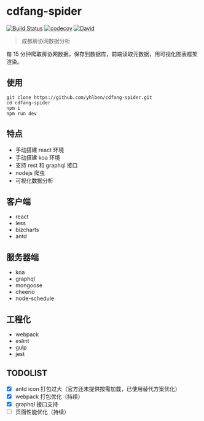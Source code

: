 # cdfang-spider

[![Build Status](https://www.travis-ci.org/yhlben/cdfang-spider.svg?branch=master)](https://www.travis-ci.org/yhlben/cdfang-spider)
[![codecov](https://codecov.io/gh/yhlben/cdfang-spider/branch/master/graph/badge.svg)](https://codecov.io/gh/yhlben/cdfang-spider)
[![David](https://img.shields.io/david/yhlben/cdfang-spider.svg)](https://david-dm.org/yhlben/cdfang-spider)

> 成都房协网数据分析

每 15 分钟爬取房协网数据，保存到数据库，前端读取元数据，用可视化图表框架渲染。

## 使用

```shell
git clone https://github.com/yhlben/cdfang-spider.git
cd cdfang-spider
npm i
npm run dev
```

## 特点

- 手动搭建 react 环境
- 手动搭建 koa 环境
- 支持 rest 和 graphql 接口
- nodejs 爬虫
- 可视化数据分析

## 客户端

- react
- less
- bizcharts
- antd

## 服务器端

- koa
- graphql
- mongoose
- cheerio
- node-schedule

## 工程化

- webpack
- eslint
- gulp
- jest

## TODOLIST

- [x] antd icon 打包过大（官方还未提供按需加载，已使用替代方案优化）
- [x] webpack 打包优化（持续）
- [x] graphql 接口支持
- [ ] 页面性能优化（持续）
